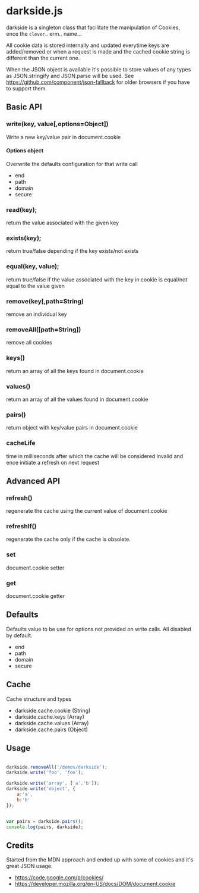 darkside.js
===========

darkside is a singleton class that facilitate the manipulation of Cookies, ence the `clever`.. erm.. name...

All cookie data is stored internally and updated everytime keys are added/removed or when a request is made and the cached cookie string is different than the current one.

When the JSON object is available it's possible to store values of any types as JSON.stringify and JSON.parse will be used.
See https://github.com/component/json-fallback for older browsers if you have to support them.

## Basic API

### write(key, value[,options=Object])

Write a new key/value pair in document.cookie

#### Options object

Overwrite the defaults configuration for that write call

* end
* path
* domain
* secure

### read(key);

return the value associated with the given key

### exists(key);

return true/false depending if the key exists/not exists

### equal(key, value);

return true/false if the value associated with the key in cookie is equal/not equal to the value given

### remove(key[,path=String)

remove an individual key

### removeAll([path=String])

remove all cookies

### keys()

return an array of all the keys found in document.cookie

### values()

return an array of all the values found in document.cookie

### pairs()

return object with key/value pairs in document.cookie

### cacheLife

time in milliseconds after which the cache will be considered invalid and ence initiate a refresh on next request

## Advanced API

### refresh()

regenerate the cache using the current value of document.cookie

### refreshIf()

regenerate the cache only if the cache is obsolete.

### set

document.cookie setter

### get

document.cookie getter

## Defaults

Defaults value to be use for options not provided on write calls. All disabled by default.

* end
* path
* domain
* secure

## Cache

Cache structure and types

* darkside.cache.cookie (String)
* darkside.cache.keys (Array)
* darkside.cache.values (Array)
* darkside.cache.pairs (Object)

## Usage

```javascript

darkside.removeAll('/demos/darkside');
darkside.write('foo', 'foo');

darkside.write('array', ['a','b']);
darkside.write('object', {
	a:'a',
	b:'b'
});


var pairs = darkside.pairs();
console.log(pairs, darkside);

```

## Credits

Started from the MDN approach and ended up with some of cookies and it's great JSON usage.

* https://code.google.com/p/cookies/
* https://developer.mozilla.org/en-US/docs/DOM/document.cookie